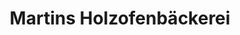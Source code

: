 ---
title: "Martins Holzofenbäckerei"
url: /grafing-bei-muenchen/martins-holzofenbaeckerei/
shop: Bäckerei
---